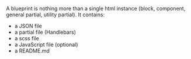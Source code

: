 A blueprint is nothing more than a single html instance (block, component, general partial, utility partial). It contains: 

- a JSON file
- a partial file (Handlebars)
- a scss file 
- a JavaScript file (optional)
- a README.md